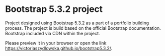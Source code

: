 # Bootstrap 5.3.2 project
Project designed using Bootstrap 5.3.2 as a part of a portfolio building process.
The project is build based on the official Bootstrap documentation. Bootstrap included via CDN within the project.

Please preview it in your browser or open the link https://victoriaszydlowska.github.io/bootstrap5.3.2/.

